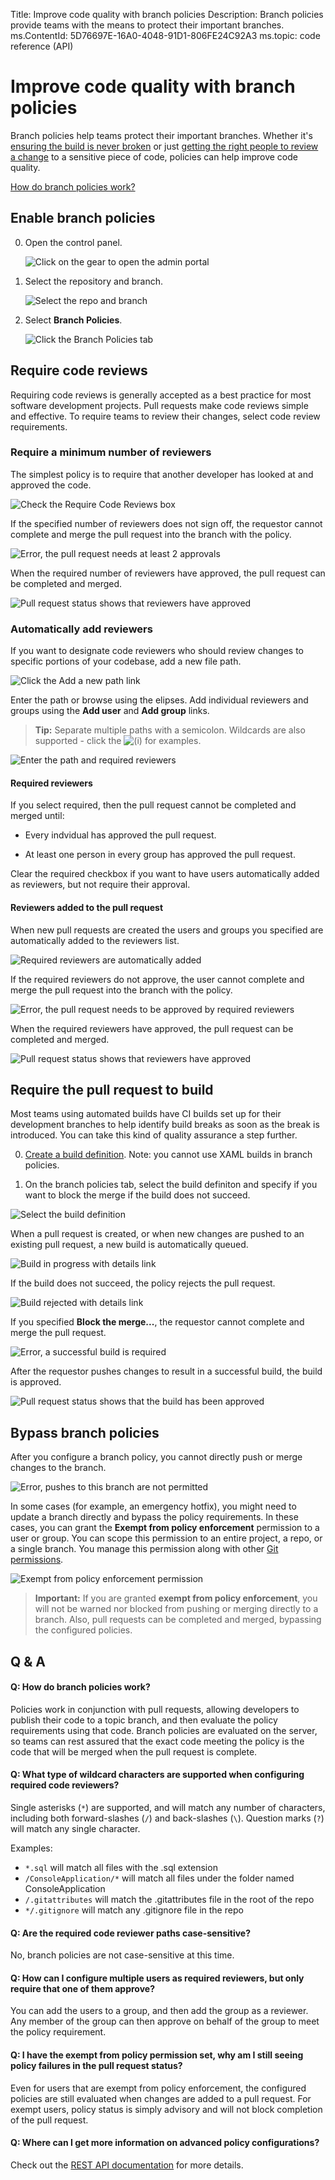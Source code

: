 Title: Improve code quality with branch policies
Description: Branch policies provide teams with the means to protect their important branches.
ms.ContentId: 5D76697E-16A0-4048-91D1-806FE24C92A3
ms.topic: code reference (API)

# Improve code quality with branch policies

Branch policies help teams protect their important branches.  Whether it's [ensuring the build is never broken](#build) or just [getting the right people to review a change](#require_reviewers) to a sensitive piece of code, policies can help improve code quality.    

[How do branch policies work?](#how_works)

## Enable branch policies

0. Open the control panel.

	![Click on the gear to open the admin portal](_img/branch-policies/OpenAdmin.png)

0. Select the repository and branch.  

	![Select the repo and branch](_img/branch-policies/SelectBranch.png)

0. Select **Branch Policies**.

	![Click the Branch Policies tab](_img/branch-policies/BranchPoliciesTab.png)


## Require code reviews

Requiring code reviews is generally accepted as a best practice for most software development projects. Pull requests make code reviews simple and effective.  To require teams to review their changes, select code review requirements.

<a name="require_reviewers"></a>
### Require a minimum number of reviewers

The simplest policy is to require that another developer has looked at and approved the code.

![Check the Require Code Reviews box](_img/branch-policies/RequireCodeReviews.png)  

If the specified number of reviewers does not sign off, the requestor cannot complete and merge the pull request into the branch with the policy.

![Error, the pull request needs at least 2 approvals](_img/branch-policies/ErrorApprovalRequired.png)

When the required number of reviewers have approved, the pull request can be completed and merged.

![Pull request status shows that reviewers have approved](_img/branch-policies/ReviewersApproved.png) 

### Automatically add reviewers

If you want to designate code reviewers who should review changes to specific portions of your codebase, add a new file path.

![Click the Add a new path link](_img/branch-policies/AddNewPath.png)

Enter the path or browse using the elipses.  Add individual reviewers and groups using the **Add user** and **Add group** links.

> **Tip:** Separate multiple paths with a semicolon.  Wildcards are also supported - click the ![(i)](_img/branch-policies/Info.png) for examples.

![Enter the path and required reviewers](_img/branch-policies/RequireSpecificReviewers.png)

#### Required reviewers

If you select required, then the pull request cannot be completed and merged until:

 * Every indvidual has approved the pull request.

 * At least one person in every group has approved the pull request.

Clear the required checkbox if you want to have users automatically added as reviewers, but not require their approval.   

#### Reviewers added to the pull request

When new pull requests are created the users and groups you specified are automatically added to the reviewers list.

![Required reviewers are automatically added](_img/branch-policies/RequiredReviewerAdded.png)

If the required reviewers do not approve, the user cannot complete and merge the pull request into the branch with the policy.

![Error, the pull request needs to be approved by required reviewers](_img/branch-policies/ErrorRequiredReviewer.png)

When the required reviewers have approved, the pull request can be completed and merged.

![Pull request status shows that reviewers have approved](_img/branch-policies/RequiredReviewerApproved.png)

<a name="build"></a>
## Require the pull request to build

Most teams using automated builds have CI builds set up for their development branches to help identify build breaks as soon as the break is introduced.  You can take this kind of quality assurance a step further.

 0. [Create a build definition](https://msdn.microsoft.com/Library/vs/alm/Build/overview). Note: you cannot use XAML builds in branch policies.

 0. On the branch policies tab, select the build definiton and specify if you want to block the merge if the build does not succeed.

 ![Select the build definition](_img/branch-policies/RequireBuildSelectDrop.png)

When a pull request is created, or when new changes are pushed to an existing pull request, a new build is automatically queued.

![Build in progress with details link](_img/branch-policies/BuildInProgress.png)

If the build does not succeed, the policy rejects the pull request.

![Build rejected with details link](_img/branch-policies/BuildRejected.png)

If you specified **Block the merge...**, the requestor cannot complete and merge the pull request.

![Error, a successful build is required](_img/branch-policies/ErrorBuildRequired.png)

After the requestor pushes changes to result in a successful build, the build is approved.

![Pull request status shows that the build has been approved](_img/branch-policies/BuildApproved.png)

## Bypass branch policies

After you configure a branch policy, you cannot directly push or merge changes to the branch.

![Error, pushes to this branch are not permitted](_img/branch-policies/VSPushFail.png)

In some cases (for example, an emergency hotfix), you might need to update a branch directly and bypass the policy requirements. In these cases, you can grant the **Exempt from policy enforcement** permission to a user or group. You can scope this permission to an entire project, a repo, or a single branch. You manage this permission along with other [Git permissions](https://msdn.microsoft.com/en-us/library/ms252587.aspx#Git).  

![Exempt from policy enforcement permission](_img/branch-policies/PolicyExemptPermission.png)

> **Important:** If you are granted **exempt from policy enforcement**, you will not be warned nor blocked from pushing or merging directly to a branch. Also, pull requests can be completed and merged, bypassing the configured policies.


## Q & A

<!-- BEGINSECTION class="md-qanda" -->

<a name="how_works"></a>
#### Q: How do branch policies work?

Policies work in conjunction with pull requests, allowing developers to publish their code to a topic branch, and then evaluate the policy requirements using that code.  Branch policies are evaluated on the server, so teams can rest assured that the exact code meeting the policy is the code that will be merged when the pull request is complete.  


#### Q: What type of wildcard characters are supported when configuring required code reviewers?
Single asterisks (`*`) are supported, and will match any number of characters, including both forward-slashes (`/`) and back-slashes (`\`).  Question marks (`?`) will match any single character.  

Examples:

* `*.sql` will match all files with the .sql extension
* `/ConsoleApplication/*` will match all files under the folder named ConsoleApplication
* `/.gitattributes` will match the .gitattributes file in the root of the repo
* `*/.gitignore` will match any .gitignore file in the repo

#### Q: Are the required code reviewer paths case-sensitive?
No, branch policies are not case-sensitive at this time.

#### Q: How can I configure multiple users as required reviewers, but only require that one of them approve?
You can add the users to a group, and then add the group as a reviewer.  Any member of the group can then approve on behalf of the group to meet the policy requirement.

#### Q: I have the exempt from policy permission set, why am I still seeing policy failures in the pull request status?
Even for users that are exempt from policy enforcement, the configured policies are still evaluated when changes are added to a pull request.  For exempt users, policy status is simply advisory and will not block completion of the pull request.

#### Q: Where can I get more information on advanced policy configurations?
Check out the [REST API documentation](http://go.microsoft.com/fwlink/?LinkId=526702) for more details.    

<!-- ENDSECTION --> 